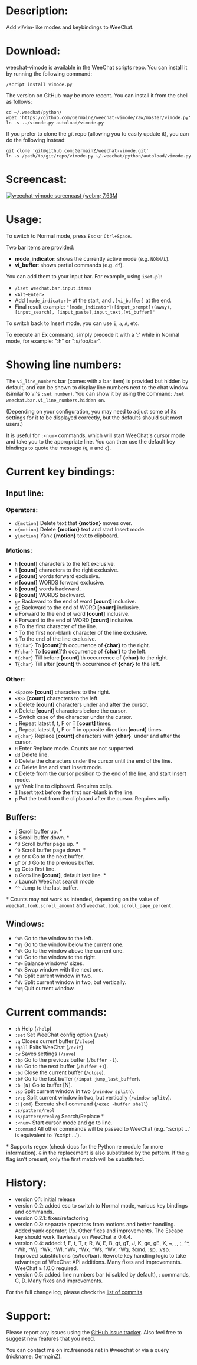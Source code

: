 # Description:
Add vi/vim-like modes and keybindings to WeeChat.


# Download:
weechat-vimode is available in the WeeChat scripts repo. You can install it by
running the following command:

    /script install vimode.py

The version on GitHub may be more recent. You can install it from the shell as
follows:

    cd ~/.weechat/python/
    wget 'https://github.com/GermainZ/weechat-vimode/raw/master/vimode.py'
    ln -s ../vimode.py autoload/vimode.py

If you prefer to clone the git repo (allowing you to easily update it), you can
do the following instead:

    git clone 'git@github.com:GermainZ/weechat-vimode.git'
    ln -s /path/to/git/repo/vimode.py ~/.weechat/python/autoload/vimode.py


# Screencast:
[![weechat-vimode screencast (webm; 7.63M](https://ptpb.pw/be75e2b38eb743a29682ca60e6768ab8d0418250.png)](https://ptpb.pw/a826c31608ec80d0eed229b8747b2bdd27b92ca3.webm)

# Usage:
To switch to Normal mode, press `Esc` or `Ctrl+Space`.

Two bar items are provided:

* **mode_indicator**: shows the currently active mode (e.g. `NORMAL`).
* **vi_buffer**: shows partial commands (e.g. `df`).

You can add them to your input bar. For example, using `iset.pl`:

* `/iset weechat.bar.input.items`
* `<Alt+Enter>`
* Add `[mode_indicator]+` at the start, and `,[vi_buffer]` at the end.
* Final result example:
    `"[mode_indicator]+[input_prompt]+(away),[input_search],
    [input_paste],input_text,[vi_buffer]"`

To switch back to Insert mode, you can use `i`, `a`, `A`, etc.

To execute an Ex command, simply precede it with a ':' while in Normal mode,
for example: ":h" or ":s/foo/bar".


# Showing line numbers:
The `vi_line_numbers` bar (comes with a bar item) is provided but hidden by
default, and can be shown to display line numbers next to the chat window
(similar to vi's `:set number`). You can show it by using the command:
`/set weechat.bar.vi_line_numbers.hidden on`.

(Depending on your configuration, you may need to adjust some of its settings
for it to be displayed correctly, but the defaults should suit most users.)

It is useful for `:<num>` commands, which will start WeeChat's cursor mode and
take you to the appropriate line. You can then use the default key bindings to
quote the message (`Q`, `m` and `q`).


# Current key bindings:

## Input line:

### Operators:
* `d{motion}`       Delete text that **{motion}** moves over.
* `c{motion}`       Delete **{motion}** text and start Insert mode.
* `y{motion}`       Yank **{motion}** text to clipboard.

### Motions:
* `h`               **[count]** characters to the left exclusive.
* `l`               **[count]** characters to the right exclusive.
* `w`               **[count]** words forward exclusive.
* `W`               **[count]** WORDS forward exclusive.
* `b`               **[count]** words backward.
* `B`               **[count]** WORDS backward.
* `ge`              Backward to the end of word **[count]** inclusive.
* `gE`              Backward to the end of WORD **[count]** inclusive.
* `e`               Forward to the end of word **[count]** inclusive.
* `E`               Forward to the end of WORD **[count]** inclusive.
* `0`               To the first character of the line.
* `^`               To the first non-blank character of the line exclusive.
* `$`               To the end of the line exclusive.
* `f{char}`         To **[count]**'th occurrence of **{char}** to the right.
* `F{char}`         To **[count]**'th occurrence of **{char}** to the left.
* `t{char}`         Till before **[count]**'th occurrence of **{char}** to the
                    right.
* `T{char}`         Till after **[count]**'th occurrence of **{char}** to the
                    left.

### Other:
* `<Space>`         **[count]** characters to the right.
* `<BS>`            **[count]** characters to the left.
* `x`               Delete **[count]** characters under and after the cursor.
* `X`               Delete **[count]** characters before the cursor.
* `~`               Switch case of the character under the cursor.
* `;`               Repeat latest f, t, F or T **[count]** times.
* `,`               Repeat latest f, t, F or T in opposite direction
                    **[count]** times.
* `r{char}`         Replace **[count]** characters with **{char}**` under and
                    after the cursor.
* `R`               Enter Replace mode. Counts are not supported.
* `dd`              Delete line.
* `D`               Delete the characters under the cursor until the end of the
                    line.
* `cc`              Delete line and start Insert mode.
* `C`               Delete from the cursor position to the end of the line,
                    and start Insert mode.
* `yy`              Yank line to clipboard. Requires xclip.
* `I`               Insert text before the first non-blank in the line.
* `p`               Put the text from the clipboard after the cursor. Requires
                    xclip.

## Buffers:
* `j`               Scroll buffer up. \*
* `k`               Scroll buffer down. \*
* `^U`              Scroll buffer page up. \*
* `^D`              Scroll buffer page down. \*
* `gt` or `K`       Go to the next buffer.
* `gT` or `J`       Go to the previous buffer.
* `gg`              Goto first line.
* `G`               Goto line **[count]**, default last line. \*
* `/`               Launch WeeChat search mode
* `^^`              Jump to the last buffer.

\* Counts may not work as intended, depending on the value of
`weechat.look.scroll_amount` and `weechat.look.scroll_page_percent`.

## Windows:
* `^Wh`             Go to the window to the left.
* `^Wj`             Go to the window below the current one.
* `^Wk`             Go to the window above the current one.
* `^Wl`             Go to the window to the right.
* `^W=`             Balance windows' sizes.
* `^Wx`             Swap window with the next one.
* `^Ws`             Split current window in two.
* `^Wv`             Split current window in two, but vertically.
* `^Wq`             Quit current window.


# Current commands:
* `:h`              Help (`/help`)
* `:set`            Set WeeChat config option (`/set`)
* `:q`              Closes current buffer (`/close`)
* `:qall`           Exits WeeChat (`/exit`)
* `:w`              Saves settings (`/save`)
* `:bp`             Go to the previous buffer (`/buffer -1`).
* `:bn`             Go to the next buffer (`/buffer +1`).
* `:bd`             Close the current buffer (`/close`).
* `:b#`             Go to the last buffer (`/input jump_last_buffer`).
* `:b [N]`          Go to buffer [N].
* `:sp`             Split current window in two (`/window splith`).
* `:vsp`            Split current window in two, but vertically
                    (`/window splitv`).
* `:!{cmd}`         Execute shell command (`/exec -buffer shell`)
* `:s/pattern/repl`
* `:s/pattern/repl/g`
                    Search/Replace \*
* `:<num>`          Start cursor mode and go to line.
* `:command`        All other commands will be passed to WeeChat (e.g.
                    ':script …' is equivalent to '/script …').

\* Supports regex (check docs for the Python re module for more
information). `&` in the replacement is also substituted by the pattern. If the
`g` flag isn't present, only the first match will be substituted.


# History:
* version 0.1:      initial release
* version 0.2:      added esc to switch to Normal mode, various key bindings
                    and commands.
* version 0.2.1:    fixes/refactoring
* version 0.3:      separate operators from motions and better handling. Added
                    yank operator, I/p. Other fixes and improvements. The
                    Escape key should work flawlessly on WeeChat ≥ 0.4.4.
* version 0.4:      added: f, F, t, T, r, R, W, E, B, gt, gT, J, K, ge, gE, X,
                    ~, ,, ;, ^^, ^Wh, ^Wj, ^Wk, ^Wl, ^W=, ^Wx, ^Ws, ^Wv, ^Wq,
                    :!cmd, :sp, :vsp.
                    Improved substitutions (:s/foo/bar). Rewrote key handling
                    logic to take advantage of WeeChat API additions.
                    Many fixes and improvements. WeeChat ≥ 1.0.0 required.
* version 0.5:      added: line numbers bar (disabled by default), :<num>
                    commands, C, D. Many fixes and improvements.

For the full change log, please check the [list of commits][1].


# Support:
Please report any issues using the [GitHub issue tracker][2]. Also feel free to
suggest new features that you need.

You can contact me on irc.freenode.net in #weechat or via a query (nickname:
GermainZ).

[1]: https://github.com/GermainZ/weechat-vimode/commits/master
[2]: https://github.com/GermainZ/weechat-vimode/issues/new
